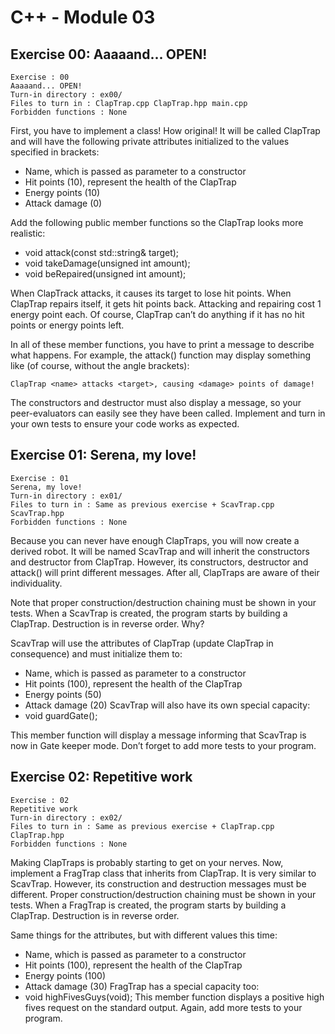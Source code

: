 # C++ - Module 03

## Exercise 00: Aaaaand... OPEN!

```
Exercise : 00
Aaaaand... OPEN!
Turn-in directory : ex00/
Files to turn in : ClapTrap.cpp ClapTrap.hpp main.cpp
Forbidden functions : None
```

First, you have to implement a class! How original!
It will be called ClapTrap and will have the following private attributes initialized to the values specified in brackets:
- Name, which is passed as parameter to a constructor
- Hit points (10), represent the health of the ClapTrap
- Energy points (10)
- Attack damage (0)

Add the following public member functions so the ClapTrap looks more realistic:
- void attack(const std::string& target);
- void takeDamage(unsigned int amount);
- void beRepaired(unsigned int amount);

When ClapTrack attacks, it causes its target to lose <attack damage>
hit points. When ClapTrap repairs itself, it gets <amount> hit points back. Attacking and repairing cost 1 energy point each. Of course, ClapTrap can’t do anything if it has no hit points or energy points left.

In all of these member functions, you have to print a message to describe what happens. For example, the attack() function may display something like (of course, without
the angle brackets):

    ClapTrap <name> attacks <target>, causing <damage> points of damage!

The constructors and destructor must also display a message, so your peer-evaluators
can easily see they have been called.
Implement and turn in your own tests to ensure your code works as expected.

## Exercise 01: Serena, my love!

```
Exercise : 01
Serena, my love!
Turn-in directory : ex01/
Files to turn in : Same as previous exercise + ScavTrap.cpp ScavTrap.hpp
Forbidden functions : None
```

Because you can never have enough ClapTraps, you will now create a derived robot.
It will be named ScavTrap and will inherit the constructors and destructor from ClapTrap. However, its constructors, destructor and attack() will print different messages.
After all, ClapTraps are aware of their individuality.

Note that proper construction/destruction chaining must be shown in your tests.
When a ScavTrap is created, the program starts by building a ClapTrap. Destruction is in reverse order. Why?

ScavTrap will use the attributes of ClapTrap (update ClapTrap in consequence) and
must initialize them to:
- Name, which is passed as parameter to a constructor
- Hit points (100), represent the health of the ClapTrap
- Energy points (50)
- Attack damage (20)
ScavTrap will also have its own special capacity:
- void guardGate();

This member function will display a message informing that ScavTrap is now in Gate keeper mode.
Don’t forget to add more tests to your program.

## Exercise 02: Repetitive work

```
Exercise : 02
Repetitive work
Turn-in directory : ex02/
Files to turn in : Same as previous exercise + ClapTrap.cpp ClapTrap.hpp
Forbidden functions : None
```

Making ClapTraps is probably starting to get on your nerves.
Now, implement a FragTrap class that inherits from ClapTrap. It is very similar to ScavTrap. However, its construction and destruction messages must be different. Proper construction/destruction chaining must be shown in your tests. When a FragTrap is created, the program starts by building a ClapTrap. Destruction is in reverse order.

Same things for the attributes, but with different values this time:
- Name, which is passed as parameter to a constructor
- Hit points (100), represent the health of the ClapTrap
- Energy points (100)
- Attack damage (30)
FragTrap has a special capacity too:
- void highFivesGuys(void);
This member function displays a positive high fives request on the standard output.
Again, add more tests to your program.